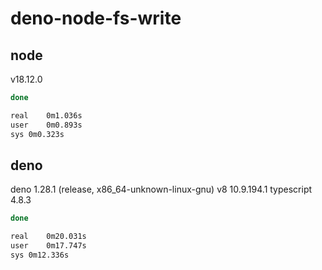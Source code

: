# deno-node-fs-write
## node
v18.12.0
```bash
done

real	0m1.036s
user	0m0.893s
sys	0m0.323s
```
## deno
deno 1.28.1 (release, x86_64-unknown-linux-gnu)
v8 10.9.194.1
typescript 4.8.3
```bash
done

real	0m20.031s
user	0m17.747s
sys	0m12.336s
```
